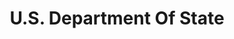 ---
# This topic lives at
# https://digital.gov/topics/us-department-of-state

# Topic Title
title: "U.S. Department Of State"

# description — keep it short and clear
# summary: ""

# Weight
weight: 1

# For more information on managing topics,
# see https://github.com/GSA/digitalgov.gov/wiki/topics
---